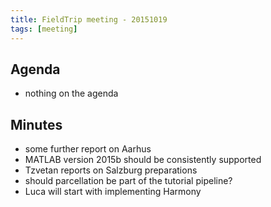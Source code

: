 ```yaml
---
title: FieldTrip meeting - 20151019
tags: [meeting]
---
```


## Agenda

- nothing on the agenda

## Minutes

- some further report on Aarhus
- MATLAB version 2015b should be consistently supported
- Tzvetan reports on Salzburg preparations
- should parcellation be part of the tutorial pipeline?
- Luca will start with implementing Harmony
